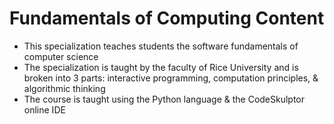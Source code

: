 # Fundamentals of Computing Content

- This specialization teaches students the software fundamentals of computer science
- The specialization is taught by the faculty of Rice University and is broken into 3 parts: interactive programming, computation principles, & algorithmic thinking
- The course is taught using the Python language & the CodeSkulptor online IDE